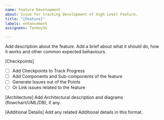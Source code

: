 ```yaml
---
name: Feature Development
about: Issue for tracking Development of High Level Feature.
title: "[Feature]"
labels: enhancement
assignees: TanmoySG

---
```


Add description about the feature. Add a brief about what it should do, how it works and other common expected behaviours.

[Checkpoints]
- [ ] Add Checkpoints to Track Progress
- [ ] Add Components and Sub-components of the feature
- [ ] Generate Issues out of the Points
- [ ] Or Link issues related to the feature

[Architecture]
Add Architectural description and diagrams (flowchart/UML/DB), if any.

[Additional Details]
Add any related Additional details in this format.
